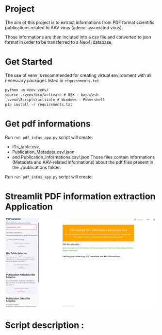 # Project 
The aim of this project is to extract informations from PDF format scientific publications related to AAV virus (adeno-associated virus).

Those informations are then incluted into a csv file and converted to json format in order to be transferred to a Neo4j database.

# Get Started 
The use of venv is recommended for creating virtual environment with all necessary packages listed in `requirements.txt`

```
python -m venv venv/ 
source ./venv/bin/activate # OSX - bash/zsh
.\venv\Scripts\activate # Windows - Powershell
pip install -r requirements.txt
```

# Get pdf informations
Run `run pdf_infos_app.py` script will create:
- IDs_table.csv, 
- Publication_Metadata.csv/.json
- and Publication_Informations.csv/.json 
Those files contain informations (Metadata and AAV-related informations) about the pdf files present in the ./publications folder.

Run `run pdf_infos_app.py` script will create:

# Streamlit PDF information extraction Application

<p align="center">
  <img src="Img/capture_extraction_info_pdf_app.jpg" width="650" title="Streamlit Application">
</p>

# Script description :
